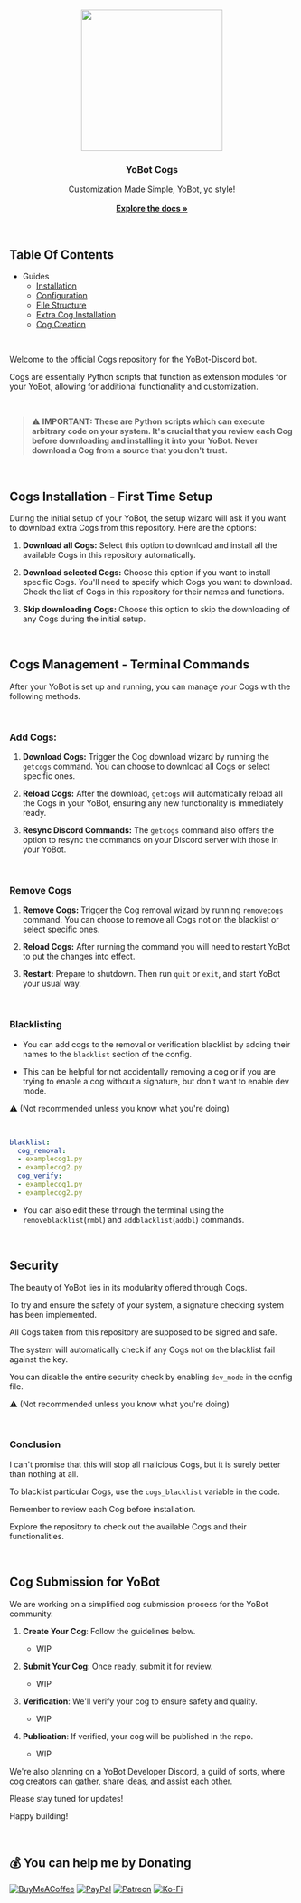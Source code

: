 <br/>
<p align="center">

  <img align="center" width="250" height="250" src="https://i.imgur.com/yPfALyd.png">

  <h3 align="center">YoBot Cogs</h3>

  <p align="center">
    Customization Made Simple, YoBot, yo style!
    <br/>
    <br/>
    <a href="https://github.com/RareMojo/YoBot-Discord/wiki"><strong>Explore the docs »</strong></a>
    <br/>
  </p>
</p>
 
<br>

## Table Of Contents

- Guides
    - [Installation](https://github.com/RareMojo/YoBot-Discord/wiki/Installation)
    - [Configuration](https://github.com/RareMojo/YoBot-Discord/wiki/Configuration)
    - [File Structure](https://github.com/RareMojo/YoBot-Discord/wiki/Filestructure)
    - [Extra Cog Installation](https://github.com/RareMojo/YoBot-Discord-Cogs)
    - [Cog Creation](https://discordpy.readthedocs.io/en/stable/ext/commands/cogs.html)

<br>

Welcome to the official Cogs repository for the YoBot-Discord bot.

Cogs are essentially Python scripts that function as extension modules for your YoBot, allowing for additional functionality and customization.

<br>

> :warning: **IMPORTANT: These are Python scripts which can execute arbitrary code on your system. It's crucial that you review each Cog before downloading and installing it into your YoBot. Never download a Cog from a source that you don't trust.**

<br>

## Cogs Installation - First Time Setup

During the initial setup of your YoBot, the setup wizard will ask if you want to download extra Cogs from this repository. Here are the options:

1. **Download all Cogs:** Select this option to download and install all the available Cogs in this repository automatically.

2. **Download selected Cogs:** Choose this option if you want to install specific Cogs. You'll need to specify which Cogs you want to download. Check the list of Cogs in this repository for their names and functions.

3. **Skip downloading Cogs:** Choose this option to skip the downloading of any Cogs during the initial setup.

<br>

## Cogs Management - Terminal Commands

After your YoBot is set up and running, you can manage your Cogs with the following methods.

<br>

### Add Cogs:

1. **Download Cogs:** Trigger the Cog download wizard by running the `getcogs` command. You can choose to download all Cogs or select specific ones.

2. **Reload Cogs:** After the download, `getcogs` will automatically reload all the Cogs in your YoBot, ensuring any new functionality is immediately ready.

3. **Resync Discord Commands:** The `getcogs` command also offers the option to resync the commands on your Discord server with those in your YoBot.

<br>

### Remove Cogs

1. **Remove Cogs:** Trigger the Cog removal wizard by running `removecogs` command. You can choose to remove all Cogs not on the blacklist or select specific ones.
    
2. **Reload Cogs:** After running the command you will need to restart YoBot to put the changes into effect.
 
3. **Restart:** Prepare to shutdown. Then run `quit` or `exit`, and start YoBot your usual way.
    
<br>

### Blacklisting

- You can add cogs to the removal or verification blacklist by adding their names to the `blacklist` section of the config.

- This can be helpful for not accidentally removing a cog or if you are trying to enable a cog without a signature, but don't want to enable dev mode.

:warning: (Not recommended unless you know what you're doing)

<br>

```yaml
blacklist:
  cog_removal:
  - examplecog1.py
  - examplecog2.py
  cog_verify:
  - examplecog1.py
  - examplecog2.py
```

- You can also edit these through the terminal using the `removeblacklist`(`rmbl`) and `addblacklist`(`addbl`) commands.

<br>

## Security

The beauty of YoBot lies in its modularity offered through Cogs.

To try and ensure the safety of your system, a signature checking system has been implemented.

All Cogs taken from this repository are supposed to be signed and safe.

The system will automatically check if any Cogs not on the blacklist fail against the key.

You can disable the entire security check by enabling `dev_mode` in the config file.

:warning: (Not recommended unless you know what you're doing)

<br>

### Conclusion

I can't promise that this will stop all malicious Cogs, but it is surely better than nothing at all.

To blacklist particular Cogs, use the `cogs_blacklist` variable in the code.

Remember to review each Cog before installation.

Explore the repository to check out the available Cogs and their functionalities. 

<br>

## Cog Submission for YoBot

We are working on a simplified cog submission process for the YoBot community.

1. **Create Your Cog**: Follow the guidelines below.
    - WIP

2. **Submit Your Cog**: Once ready, submit it for review.
    - WIP

3. **Verification**: We'll verify your cog to ensure safety and quality.
    - WIP
    
4. **Publication**: If verified, your cog will be published in the repo.
    - WIP

We're also planning on a YoBot Developer Discord, a guild of sorts, where cog creators can gather, share ideas, and assist each other. 

Please stay tuned for updates!

Happy building!

<br>

## 💰 You can help me by Donating
[![BuyMeACoffee](https://img.shields.io/badge/Buy%20Me%20a%20Coffee-ffdd00?style=for-the-badge&logo=buy-me-a-coffee&logoColor=black)](https://buymeacoffee.com/RareMojo) [![PayPal](https://img.shields.io/badge/PayPal-00457C?style=for-the-badge&logo=paypal&logoColor=white)](https://paypal.me/RareMojo) [![Patreon](https://img.shields.io/badge/Patreon-F96854?style=for-the-badge&logo=patreon&logoColor=white)](https://patreon.com/RareMojo) [![Ko-Fi](https://img.shields.io/badge/Ko--fi-F16061?style=for-the-badge&logo=ko-fi&logoColor=white)](https://ko-fi.com/RareMojo) 

